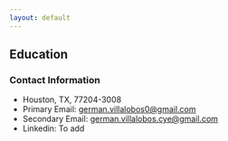 ```yaml
---
layout: default
---
```


## Education 





### Contact Information
- Houston, TX, 77204-3008
- Primary Email: german.villalobos0@gmail.com
- Secondary Email: german.villalobos.cye@gmail.com
- Linkedin: To add


